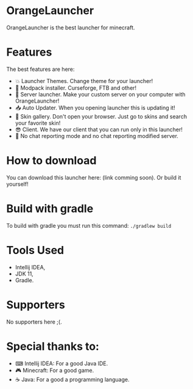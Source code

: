 # OrangeLauncher
OrangeLauncher is the best launcher for minecraft.
# Features
The best features are here:
- 💥 Launcher Themes. Change theme for your launcher!
- 🔧 Modpack installer. Curseforge, FTB and other!
- 📡 Server launcher. Make your custom server on your computer with OrangeLauncher!
- 📥 Auto Updater. When you opening launcher this is updating it!
- 🧔 Skin gallery. Don't open your browser. Just go to skins and search your favorite skin!
- 😎 Client. We have our client that you can run only in this launcher!
- 🚫 No chat reporting mode and no chat reporting modified server.
# How to download
You can download this launcher here: (link comming soon).
Or build it yourself!
# Build with gradle
To build with gradle you must run this command:
```./gradlew build```
# Tools Used
- Intellij IDEA,
- JDK 11,
- Gradle.
# Supporters
No supporters here ;(.
# Special thanks to:
- ⌨ Intellij IDEA: For a good Java IDE.
- 🎮 Minecraft: For a good game.
- ☕ Java: For a good a programming language.

